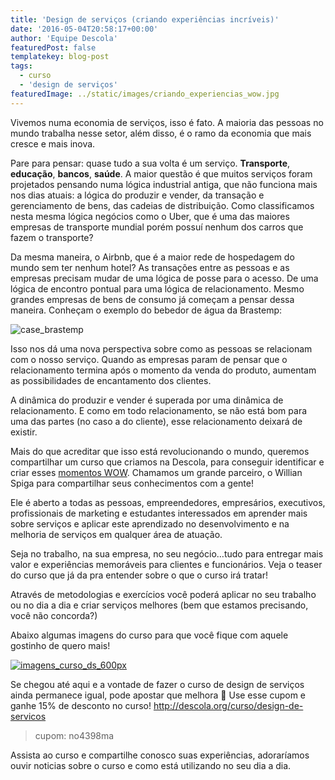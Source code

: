 ```yaml
---
title: 'Design de serviços (criando experiências incríveis)'
date: '2016-05-04T20:58:17+00:00'
author: 'Equipe Descola'
featuredPost: false
templatekey: blog-post
tags:
  - curso
  - 'design de serviços'
featuredImage: ../static/images/criando_experiencias_wow.jpg
---
```


Vivemos numa economia de serviços, isso é fato. A maioria das pessoas no mundo trabalha nesse setor, além disso, é o ramo da economia que mais cresce e mais inova.

Pare para pensar: quase tudo a sua volta é um serviço. **Transporte**, **educação**, **bancos**, **saúde**. A maior questão é que muitos serviços foram projetados pensando numa lógica industrial antiga, que não funciona mais nos dias atuais: a lógica do produzir e vender, da transação e gerenciamento de bens, das cadeias de distribuição. Como classificamos nesta mesma lógica negócios como o Uber, que é uma das maiores empresas de transporte mundial porém possuí nenhum dos carros que fazem o transporte?

Da mesma maneira, o Airbnb, que é a maior rede de hospedagem do mundo sem ter nenhum hotel? As transações entre as pessoas e as empresas precisam mudar de uma lógica de posse para o acesso. De uma lógica de encontro pontual para uma lógica de relacionamento. Mesmo grandes empresas de bens de consumo já começam a pensar dessa maneira. Conheçam o exemplo do bebedor de água da Brastemp:

![case_brastemp](http://s3-sa-east-1.amazonaws.com/drops-cdn/drops-new/wp-content/uploads/2016/05/04205421/case_brastemp-1024x995.png)

Isso nos dá uma nova perspectiva sobre como as pessoas se relacionam com o nosso serviço. Quando as empresas param de pensar que o relacionamento termina após o momento da venda do produto, aumentam as possibilidades de encantamento dos clientes.

A dinâmica do produzir e vender é superada por uma dinâmica de relacionamento. E como em todo relacionamento, se não está bom para uma das partes (no caso a do cliente), esse relacionamento deixará de existir.

Mais do que acreditar que isso está revolucionando o mundo, queremos compartilhar um curso que criamos na Descola, para conseguir identificar e criar esses [momentos WOW](http://descola.org/curso/design-de-servicos). Chamamos um grande parceiro, o Willian Spiga para compartilhar seus conhecimentos com a gente!

Ele é aberto a todas as pessoas, empreendedores, empresários, executivos, profissionais de marketing e estudantes interessados em aprender mais sobre serviços e aplicar este aprendizado no desenvolvimento e na melhoria de serviços em qualquer área de atuação.

Seja no trabalho, na sua empresa, no seu negócio…tudo para entregar mais valor e experiências memoráveis para clientes e funcionários.
Veja o teaser do curso que já da pra entender sobre o que o curso irá tratar!

<script src="//static.cdn-ec.viddler.com/js/arpeggio/v3/build/main-built.js" type="text/javascript"></script>

<div class="viddler-auto-embed" data-embed-id="phpLbZvzwF" data-video-id="7604dc79" data-width="100%"></div>Através de metodologias e exercícios você poderá aplicar no seu trabalho ou no dia a dia e criar serviços melhores (bem que estamos precisando, você não concorda?)

Abaixo algumas imagens do curso para que você fique com aquele gostinho de quero mais!

[![imagens_curso_ds_600px](http://s3-sa-east-1.amazonaws.com/drops-cdn/drops-new/wp-content/uploads/2016/05/09143157/imagens_curso_ds_600px.png)](http://descola.org/curso/design-de-servicos)

Se chegou até aqui e a vontade de fazer o curso de design de serviços ainda permanece igual, pode apostar que melhora 🙂
Use esse cupom e ganhe 15% de desconto no curso! [http://descola.org/curso/design-de-servicos ](http://descola.org/curso/design-de-servicos)

> cupom: no4398ma

Assista ao curso e compartilhe conosco suas experiências, adoraríamos ouvir noticias sobre o curso e como está utilizando no seu dia a dia.
